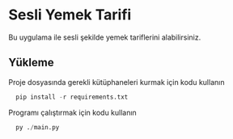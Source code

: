 
# Sesli Yemek Tarifi

Bu uygulama ile sesli şekilde yemek tariflerini alabilirsiniz.


## Yükleme 

Proje dosyasında gerekli kütüphaneleri kurmak için kodu kullanın

```python 
  pip install -r requirements.txt
```
Programı çalıştırmak için kodu kullanın
```python 
  py ./main.py
```
    
